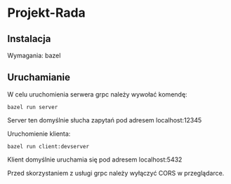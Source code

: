 # Projekt-Rada

## Instalacja
Wymagania: bazel

## Uruchamianie
W celu uruchomienia serwera grpc należy wywołać komendę:
```
bazel run server
```
Server ten domyślnie słucha zapytań pod adresem localhost:12345

Uruchomienie klienta:
```
bazel run client:devserver
```
Klient domyślnie uruchamia się pod adresem localhost:5432

Przed skorzystaniem z usługi grpc należy wyłączyć CORS w przeglądarce.

